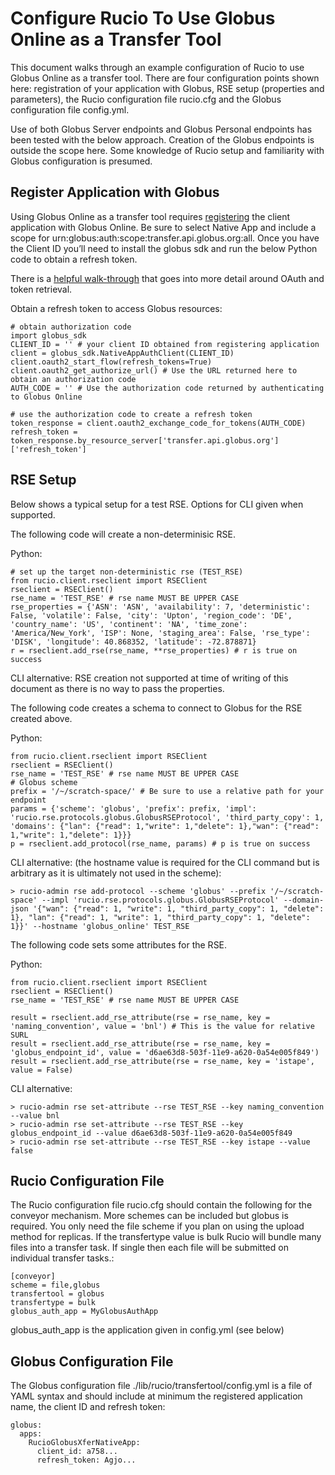 # Configure Rucio To Use Globus Online as a Transfer Tool

This document walks through an example configuration of Rucio to use Globus Online as a transfer tool. There are four configuration points shown here: registration of your application with Globus, RSE setup (properties and parameters), the Rucio configuration file rucio.cfg and the Globus configuration file config.yml.

Use of both Globus Server endpoints and Globus Personal endpoints has been tested with the below approach.  Creation of the Globus endpoints is outside the scope here.  Some knowledge of Rucio setup and familiarity with Globus configuration is presumed.

## Register Application with Globus

Using Globus Online as a transfer tool requires [registering](https://developers.globus.org) the client application with Globus Online.  Be sure to select Native App and include a scope for urn:globus:auth:scope:transfer.api.globus.org:all.  Once you have the Client ID you’ll need to install the globus sdk and run the below Python code to obtain a refresh token.

There is a [helpful walk-through](https://globus-sdk-python.readthedocs.io/en/stable/tutorial/) that goes into more detail around OAuth and token retrieval.

Obtain a refresh token to access Globus resources:

```
# obtain authorization code
import globus_sdk
CLIENT_ID = '' # your client ID obtained from registering application
client = globus_sdk.NativeAppAuthClient(CLIENT_ID)
client.oauth2_start_flow(refresh_tokens=True)
client.oauth2_get_authorize_url() # Use the URL returned here to obtain an authorization code
AUTH_CODE = '' # Use the authorization code returned by authenticating to Globus Online

# use the authorization code to create a refresh token
token_response = client.oauth2_exchange_code_for_tokens(AUTH_CODE)
refresh_token = token_response.by_resource_server['transfer.api.globus.org']['refresh_token']
```

## RSE Setup

Below shows a typical setup for a test RSE.  Options for CLI given when supported.

The following code will create a non-determinisic RSE.

Python:

```
# set up the target non-deterministic rse (TEST_RSE)
from rucio.client.rseclient import RSEClient
rseclient = RSEClient()
rse_name = 'TEST_RSE' # rse name MUST BE UPPER CASE
rse_properties = {'ASN': 'ASN', 'availability': 7, 'deterministic': False, 'volatile': False, 'city': 'Upton', 'region_code': 'DE', 'country_name': 'US', 'continent': 'NA', 'time_zone': 'America/New_York', 'ISP': None, 'staging_area': False, 'rse_type': 'DISK', 'longitude': 40.868352, 'latitude': -72.878871}
r = rseclient.add_rse(rse_name, **rse_properties) # r is true on success
```

CLI alternative: RSE creation not supported at time of writing of this document as there is no way to pass the properties.

The following code creates a schema to connect to Globus for the RSE created above.

Python:

```
from rucio.client.rseclient import RSEClient
rseclient = RSEClient()
rse_name = 'TEST_RSE' # rse name MUST BE UPPER CASE
# Globus scheme
prefix = '/~/scratch-space/' # Be sure to use a relative path for your endpoint
params = {'scheme': 'globus', 'prefix': prefix, 'impl': 'rucio.rse.protocols.globus.GlobusRSEProtocol', 'third_party_copy': 1, 'domains': {"lan": {"read": 1,"write": 1,"delete": 1},"wan": {"read": 1,"write": 1,"delete": 1}}}
p = rseclient.add_protocol(rse_name, params) # p is true on success
```

CLI alternative: (the hostname value is required for the CLI command but is arbitrary as it is ultimately not used in the scheme):

```
> rucio-admin rse add-protocol --scheme 'globus' --prefix '/~/scratch-space' --impl 'rucio.rse.protocols.globus.GlobusRSEProtocol' --domain-json '{"wan": {"read": 1, "write": 1, "third_party_copy": 1, "delete": 1}, "lan": {"read": 1, "write": 1, "third_party_copy": 1, "delete": 1}}' --hostname 'globus_online' TEST_RSE
```

The following code sets some attributes for the RSE.

Python:

```
from rucio.client.rseclient import RSEClient
rseclient = RSEClient()
rse_name = 'TEST_RSE' # rse name MUST BE UPPER CASE

result = rseclient.add_rse_attribute(rse = rse_name, key = 'naming_convention', value = 'bnl') # This is the value for relative SURL
result = rseclient.add_rse_attribute(rse = rse_name, key = 'globus_endpoint_id', value = 'd6ae63d8-503f-11e9-a620-0a54e005f849')
result = rseclient.add_rse_attribute(rse = rse_name, key = 'istape', value = False)
```

CLI alternative:

```
> rucio-admin rse set-attribute --rse TEST_RSE --key naming_convention --value bnl
> rucio-admin rse set-attribute --rse TEST_RSE --key globus_endpoint_id --value d6ae63d8-503f-11e9-a620-0a54e005f849
> rucio-admin rse set-attribute --rse TEST_RSE --key istape --value false
```

## Rucio Configuration File

The Rucio configuration file rucio.cfg should contain the following for the conveyor mechanism.  More schemes can be included but globus is required.  You only need the file scheme if you plan on using the upload method for replicas.  If the transfertype value is bulk Rucio will bundle many files into a transfer task.  If single then each file will be submitted on individual transfer tasks.:

```
[conveyor]
scheme = file,globus
transfertool = globus
transfertype = bulk
globus_auth_app = MyGlobusAuthApp
```

globus_auth_app is the application given in config.yml (see below)

## Globus Configuration File

The Globus configuration file ./lib/rucio/transfertool/config.yml is a file of YAML syntax and should include at minimum the registered application name, the client ID and refresh token:

```
globus:
  apps:
    RucioGlobusXferNativeApp:
      client_id: a758...
      refresh_token: Agjo...
```
